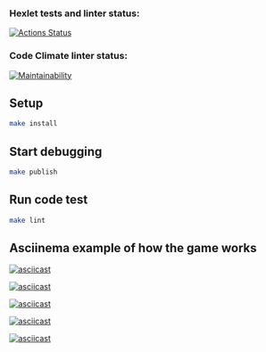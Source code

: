 ### Hexlet tests and linter status:
[![Actions Status](https://github.com/OlegSiVl/frontend-project-lvl1/workflows/hexlet-check/badge.svg)](https://github.com/OlegSiVl/frontend-project-lvl1/actions)

### Code Climate linter status:
[![Maintainability](https://api.codeclimate.com/v1/badges/0fddeceb197553aaf5f6/maintainability)](https://codeclimate.com/github/OlegsiiVl/frontend-project-lvl1/maintainability)

## Setup

```bash
make install
```

## Start debugging

```bash
make publish
```

## Run code test

```bash
make lint
```

 ## Asciinema example of how the game works
[![asciicast](https://asciinema.org/a/UwGmWLpSJeRXIkzYYXP45aogl.svg)](https://asciinema.org/a/UwGmWLpSJeRXIkzYYXP45aogl)

[![asciicast](https://asciinema.org/a/fSDmguCxCYMXc9caGPvlPEbu9.svg)](https://asciinema.org/a/fSDmguCxCYMXc9caGPvlPEbu9)

[![asciicast](https://asciinema.org/a/X8T2cmO6ZLu9ChirI92f9SQuY.svg)](https://asciinema.org/a/X8T2cmO6ZLu9ChirI92f9SQuY)

[![asciicast](https://asciinema.org/a/DqVBxGbEFmkUBRbzodAFU7Btv.svg)](https://asciinema.org/a/DqVBxGbEFmkUBRbzodAFU7Btv)

[![asciicast](https://asciinema.org/a/MOXscdE4ZIEFHUHLWe1XBIgn2.svg)](https://asciinema.org/a/MOXscdE4ZIEFHUHLWe1XBIgn2)

